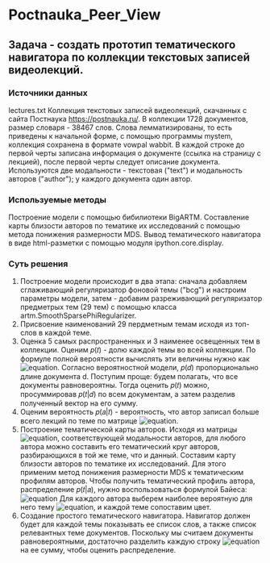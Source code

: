 # Poctnauka_Peer_View
## Задача - создать прототип тематического навигатора по коллекции текстовых записей видеолекций. 

### Источники данных
lectures.txt
Коллекция текстовых записей видеолекций, скачанных с сайта Постнаука https://postnauka.ru/. 
В коллекции 1728 документов, размер словаря - 38467 слов. Слова лемматизированы, то есть приведены к начальной форме, с помощью программы mystem, коллекция сохранена в формате vowpal wabbit. В каждой строке до первой черты записана информация о документе (ссылка на страницу с лекцией), после первой черты следует описание документа. Используются две модальности - текстовая ("text") и модальность авторов ("author"); у каждого документа один автор.
###  Используемые методы
Построение модели с помощью бибилиотеки BigARTM.
Составление карты близости авторов по тематике их исследований с помощью метода понижения размерности MDS.
Вывод тематического навигатора в виде html-разметки с помощью модуля ipython.core.display.
### Суть решения
1. Построение модели происходит в два этапа: сначала добавляем сглаживающий регуляризатор фоновой темы ("bcg") и настроим параметры модели, затем - добавим разреживающий регуляризатор предметрых тем (29 тем) с помощью класса artm.SmoothSparsePhiRegularizer.
2. Присвоение наименований 29 пердметным темам исходя из топ-слов в каждой теме.
3. Оценка 5 самых распространенных и 3 наименее освещенных тем в коллекции. Оценим  𝑝(𝑡)  - долю каждой темы во всей коллекции. По формуле полной вероятности вычислять эти величины нужно как 
![equation](https://latex.codecogs.com/svg.image?p(t)=\sum_{d}^{}p(t|d)p(d)). 
Согласно вероятностной модели,  𝑝(𝑑)  пропорционально длине документа d. Поступим проще: будем полагать, что все документы равновероятны. Тогда оценить  𝑝(𝑡)  можно, просуммировав  𝑝(𝑡|𝑑)  по всем документам, а затем разделив полученный вектор на его сумму.
4. Оценим вероятность  𝑝(𝑎|𝑡)  - вероятность, что автор записал больше всего лекций по теме по матрице ![equation](https://latex.codecogs.com/svg.image?\Theta&space;).
5. Построение тематической карты авторов. Исходя из матрицы ![equation](https://latex.codecogs.com/svg.image?\Phi&space;), соответствующей модальности авторов, для любого автора можно составить его тематический круг авторов, разбирающихся в той же теме, что и данный. Составим карту близости авторов по тематике их исследований. Для этого применим метод понижения размерности MDS к тематическим профилям авторов. Чтобы получить тематический профиль автора, распределение  𝑝(𝑡|𝑎), нужно воспользоваться формулой Байеса: 
![equation](https://latex.codecogs.com/svg.image?p(t|a)=\frac{p(a|t)p(t)}{\sum_{t}^{'}p(a|t^{'})p(t^{'})})
Для каждого автора выберем наиболее вероятную для него тему ![equation](https://latex.codecogs.com/svg.image?max_{t}p(t|a)), и каждой теме сопоставим цвет.
6. Создание простого тематического навигатора. Навигатор должен будет для каждой темы показывать ее список слов, а также список релевантных теме документов. Поскольку мы считаем документы равновероятными, достаточно разделить каждую строку ![equation](https://latex.codecogs.com/svg.image?\Theta&space;) на ее сумму, чтобы оценить распределение.
